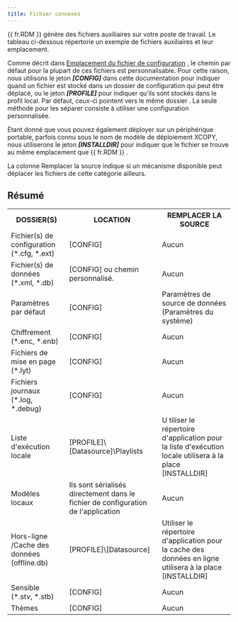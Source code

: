 ```yaml
---
title: Fichier connexes
---
```

{{ fr.RDM }} génère des fichiers auxiliaires sur votre poste de travail. Le tableau ci-dessous répertorie un exemple de fichiers auxiliaires et leur emplacement.  

Comme décrit dans [Emplacement du fichier de configuration](/fr/rdm/mac/installation/client/configuration-file-location/) , le chemin par défaut pour la plupart de ces fichiers est personnalisable. Pour cette raison, nous utilisons le jeton ***[CONFIG]*** dans cette documentation pour indiquer quand un fichier est stocké dans un dossier de configuration qui peut être déplacé, ou le jeton ***[PROFILE]*** pour indiquer qu&apos;ils sont stockés dans le profil local. Par défaut, ceux-ci pointent vers le même dossier . La seule méthode pour les séparer consiste à utiliser une configuration personnalisée.  

Étant donné que vous pouvez également déployer sur un périphérique portable, parfois connu sous le nom de modèle de déploiement XCOPY, nous utiliserons le jeton ***[INSTALLDIR]*** pour indiquer que le fichier se trouve au même emplacement que &#32; {{ fr.RDM }} .  

La colonne Remplacer la source indique si un mécanisme disponible peut déplacer les fichiers de cette catégorie ailleurs.  

## Résumé 

<table>
	<tr>
		<th>
DOSSIER(S) 
		</th>
		<th>
LOCATION 
		</th>
		<th>
REMPLACER LA SOURCE 
		</th>
	</tr>
	<tr>
		<td>
Fichier(s) de configuration (*.cfg, *.ext) 
		</td>
		<td>
[CONFIG] 
		</td>
		<td>
Aucun 
		</td>
	</tr>
	<tr>
		<td>
Fichier(s) de données (*.xml, *.db) 
		</td>
		<td>
[CONFIG] ou chemin personnalisé. 
		</td>
		<td>
Aucun 
		</td>
	</tr>
	<tr>
		<td>
Paramètres par défaut 
		</td>
		<td>
[CONFIG] 
		</td>
		<td>
Paramètres de source de données (Paramètres du système) 
		</td>
	</tr>
	<tr>
		<td>
Chiffrement (*.enc, *.enb) 
		</td>
		<td>
[CONFIG] 
		</td>
		<td>
Aucun 
		</td>
	</tr>
	<tr>
		<td>
Fichiers de mise en page (*.lyt) 
		</td>
		<td>
[CONFIG] 
		</td>
		<td>
Aucun 
		</td>
	</tr>
	<tr>
		<td>
Fichiers journaux (*.log, *.debug) 
		</td>
		<td>
[CONFIG] 
		</td>
		<td>
Aucun 
		</td>
	</tr>
	<tr>
		<td>
Liste d&apos;exécution locale 
		</td>
		<td>
[PROFILE]\[Datasource]\Playlists 
		</td>
		<td>
U tiliser le répertoire d&apos;application pour la liste d&apos;exécution locale utilisera à la place [INSTALLDIR] 
		</td>
	</tr>
	<tr>
		<td>
Modèles locaux 
		</td>
		<td>
Ils sont sérialisés directement dans le fichier de configuration de l&apos;application 
		</td>
		<td>
Aucun 
		</td>
	</tr>
	<tr>
		<td>
Hors-ligne /Cache des données (offline.db) 
		</td>
		<td>
[PROFILE]\[Datasource] 
		</td>
		<td>
Utiliser le répertoire d&apos;application pour la cache des données en ligne utilisera à la place [INSTALLDIR] 
		</td>
	</tr>
	<tr>
		<td>
Sensible (*.stv, *.stb) 
		</td>
		<td>
[CONFIG] 
		</td>
		<td>
Aucun 
		</td>
	</tr>
	<tr>
		<td>
Thèmes 
		</td>
		<td>
[CONFIG] 
		</td>
		<td>
Aucun 
		</td>
	</tr>
</table>


